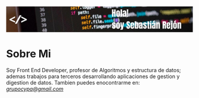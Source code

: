 ![header](HeaderGitHub.png "cabecera presentacion")
# Sobre Mi
Soy Front End Developer, profesor de Algoritmos y estructura de datos; ademas trabajos para terceros desarrollando aplicaciones de gestion y digestion de datos.
Tambien puedes enocontrarme en: *grupocypa@gmail.com*
